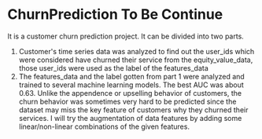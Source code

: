# ChurnPrediction To Be Continue

It is a customer churn prediction project. It can be divided into two parts.
1.	Customer's time series data was analyzed to find out the user_ids which were considered have churned their service from the equity_value_data, those user_ids were used as the label of the features_data
2.	The features_data and the label gotten from part 1 were analyzed and trained to several machine learning models. The best AUC was about 0.63.
Unlike the appendence or upselling behavior of customers, the churn behavior was sometimes very hard to be predicted since the dataset may miss the key feature of customers why they churned their services. I will try the augmentation of data features by adding some linear/non-linear combinations of the given features.
